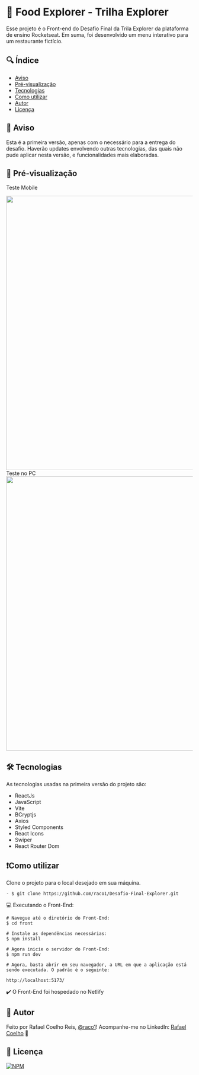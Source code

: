 
# 🚀 Food Explorer - Trilha Explorer

Esse projeto é o Front-end do Desafio Final da Trila Explorer da plataforma de ensino Rocketseat. Em suma, foi desenvolvido um menu interativo para um restaurante fictício.


## 🔍 Índice

-  <a href="#-aviso">Aviso</a>
-  <a href="#-pré-visualização">Pré-visualização</a>
-  <a href="#-tecnologias">Tecnologias</a>
-  <a href="#-%EF%B8%8Fcomo-utilizar">Como utilizar</a>
-  <a href="#-autor">Autor</a>
-  <a href="#-licença">Licença</a>


## 📢 Aviso

Esta é a primeira versão, apenas com o necessário para a entrega do desafio. Haverão updates envolvendo outras tecnologias, das quais não pude aplicar nesta versão, e funcionalidades mais elaboradas.

## 🎨 Pré-visualização
Teste Mobile
<div align="center">
    <img src="https://github.com/raco1/Food-Explorer-Front/assets/113068055/8259b388-1876-4c8e-b0d6-1d41a7c1f587" width="740px" />
</div>
Teste no PC
<div align="center">
    <img src="https://github.com/raco1/Food-Explorer-Front/assets/113068055/7402fdc2-d914-46fe-b8a6-982aecedb00e" width="740px" />
</div>

## 🛠 Tecnologias

As tecnologias usadas na primeira versão do projeto são:

- ReactJs
- JavaScript
- Vite
- BCryptjs
- Axios
- Styled Components
- React Icons
- Swiper
- React Router Dom

## ❗️Como utilizar

Clone o projeto para o local desejado em sua máquina.

    - $ git clone https://github.com/raco1/Desafio-Final-Explorer.git

💻 Executando o Front-End:

    # Navegue até o diretório do Front-End:
    $ cd front

    # Instale as dependências necessárias:
    $ npm install

    # Agora inicie o servidor do Front-End:
    $ npm run dev

    # Agora, basta abrir em seu navegador, a URL em que a aplicação está sendo executada. O padrão é o seguinte:

    http://localhost:5173/

✔️ O Front-End foi hospedado no Netlify
## 🙂 Autor

Feito por Rafael Coelho Reis, [@raco1](https://www.github.com/raco1)! Acompanhe-me no LinkedIn: [Rafael Coelho](https://www.linkedin.com/in/rafael-coelho-reis-873181204/) 👋


## 📖 Licença

[![NPM](https://img.shields.io/github/license/raco1/rocket-movies-api)](https://github.com/raco1/Desafio-Final-Explorer/blob/main/LICENSE.md)

